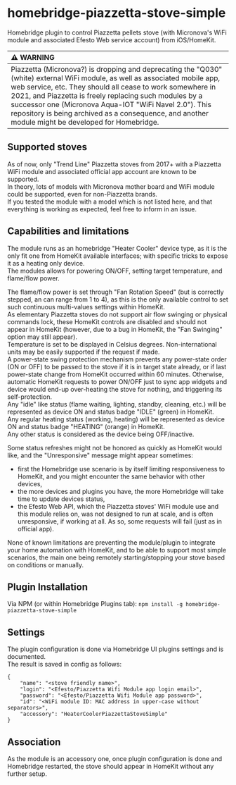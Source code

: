 # homebridge-piazzetta-stove-simple
Homebridge plugin to control Piazzetta pellets stove (with Micronova's WiFi module and associated Efesto Web service account) from iOS/HomeKit.

| :warning: WARNING          |
|:---------------------------|
| Piazzetta (Micronova?) is dropping and deprecating the "Q030" (white) external WiFi module, as well as associated mobile app, web service, etc. They should all cease to work somewhere in 2021, and Piazzetta is freely replacing such modules by a successor one (Micronova Aqua-IOT "WiFi Navel 2.0"). This repository is being archived as a consequence, and another module might be developed for Homebridge. |

## Supported stoves
As of now, only "Trend Line" Piazzetta stoves from 2017+ with a Piazzetta WiFi module and associated official app account are known to be supported.  
In theory, lots of models with Micronova mother board and WiFi module could be supported, even for non-Piazzetta brands.  
If you tested the module with a model which is not listed here, and that everything is working as expected, feel free to inform in an issue.

## Capabilities and limitations

The module runs as an homebridge "Heater Cooler" device type, as it is the only fit one from HomeKit available interfaces; with specific tricks to expose it as a heating only device.  
The modules allows for powering ON/OFF, setting target temperature, and flame/flow power. 

The flame/flow power is set through "Fan Rotation Speed" (but is correctly stepped, an can range from 1 to 4), as this is the only available control to set such continuous multi-values settings within HomeKit.  
As elementary Piazzetta stoves do not support air flow swinging or physical commands lock, these HomeKit controls are disabled and should not appear in HomeKit (however, due to a bug in HomeKit, the "Fan Swinging" option may still appear).  
Temperature is set to be displayed in Celsius degrees. Non-international units may be easily supported if the request if made.    
A power-state swing protection mechanism prevents any power-state order (ON or OFF) to be passed to the stove if it is in target state already, or if last power-state change from HomeKit occurred within 60 minutes. Otherwise, automatic HomeKit requests to power ON/OFF just to sync app widgets and device would end-up over-heating the stove for nothing, and triggering its self-protection.    
Any "idle" like status (flame waiting, lighting, standby, cleaning, etc.) will be represented as device ON and status badge "IDLE" (green) in HomeKit.  
Any regular heating status (working, heating) will be represented as device ON and status badge "HEATING" (orange) in HomeKit.  
Any other status is considered as the device being OFF/inactive.

Some status refreshes might not be honored as quickly as HomeKit would like, and the "Unresponsive" message might appear sometimes:
- first the Homebridge use scenario is by itself limiting responsiveness to HomeKit, and you might encounter the same behavior with other devices,
- the more devices and plugins you have, the more Homebridge will take time to update devices status,
- the Efesto Web API, which the Piazzetta stoves' WiFi module use and this module relies on, was not designed to run at scale, and is often unresponsive, if working at all. As so, some requests will fail (just as in official app).

None of known limitations are preventing the module/plugin to integrate your home automation with HomeKit, and to be able to support most simple scenarios, the main one being remotely starting/stopping your stove based on conditions or manually.

## Plugin Installation
Via NPM (or within Homebridge Plugins tab): `npm install -g homebridge-piazzetta-stove-simple`

## Settings

The plugin configuration is done via Homebridge UI plugins settings and is documented.  
The result is saved in config as follows:
```
{
    "name": "<stove friendly name>",
    "login": "<Efesto/Piazzetta Wifi Module app login email>",
    "password": "<Efesto/Piazzetta Wifi Module app password>",
    "id": "<WiFi module ID: MAC address in upper-case without separators>",
    "accessory": "HeaterCoolerPiazzettaStoveSimple"
}
```

## Association

As the module is an accessory one, once plugin configuration is done and Homebridge restarted, the stove should appear in HomeKit without any further setup.
